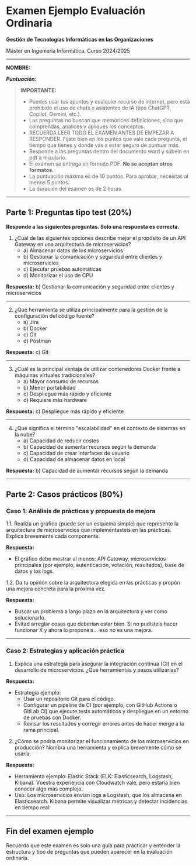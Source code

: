 # Examen Ejemplo Evaluación Ordinaria

**Gestión de Tecnologías Informáticas en las Organizaciones**

Máster en Ingeniería Informática. Curso 2024/2025

---

**NOMBRE:**

_**Puntuación**_:

> **IMPORTANTE:**
>
> - Puedes usar tus apuntes y cualquier recurso de internet, pero está prohibido el uso de chats o asistentes de IA (tipo ChatGPT, Copilot, Gemini, etc.).
> - Las preguntas no buscan que memorices definiciones, sino que comprendas, analices y apliques los conceptos.
> - RECUERDA LEER TODO EL EXAMEN ANTES DE EMPEZAR A RESPONDER. Fíjate bien en los puntos que vale cada pregunta, el tiempo que tienes y donde vas a estar seguro de puntuar más.
> - Responde a las preguntas dentro del documento word y súbelo en pdf a miaulario.
> - El examen se entrega en formato PDF. **No se aceptan otros formatos.**
> - La puntuación máxima es de 10 puntos. Para aprobar, necesitas al menos 5 puntos.
> - La duración del examen es de 2 horas.

---

## Parte 1: Preguntas tipo test (20%)

**Responde a las siguientes preguntas. Solo una respuesta es correcta.**

1. ¿Cuál de las siguientes opciones describe mejor el propósito de un API Gateway en una arquitectura de microservicios?
   - a) Almacenar datos de los microservicios
   - b) Gestionar la comunicación y seguridad entre clientes y microservicios
   - c) Ejecutar pruebas automáticas
   - d) Monitorizar el uso de CPU

**Respuesta:** b) Gestionar la comunicación y seguridad entre clientes y microservicios

---

2. ¿Qué herramienta se utiliza principalmente para la gestión de la configuración del código fuente?
   - a) Jira
   - b) Docker
   - c) Git
   - d) Postman

**Respuesta:** c) Git

---

3. ¿Cuál es la principal ventaja de utilizar contenedores Docker frente a máquinas virtuales tradicionales?
   - a) Mayor consumo de recursos
   - b) Menor portabilidad
   - c) Despliegue más rápido y eficiente
   - d) Requiere más hardware

**Respuesta:** c) Despliegue más rápido y eficiente

---

4. ¿Qué significa el término "escalabilidad" en el contexto de sistemas en la nube?
   - a) Capacidad de reducir costes
   - b) Capacidad de aumentar recursos según la demanda
   - c) Capacidad de crear interfaces de usuario
   - d) Capacidad de almacenar datos en local

**Respuesta:** b) Capacidad de aumentar recursos según la demanda

---

## Parte 2: Casos prácticos (80%)

### Caso 1: Análisis de prácticas y propuesta de mejora

1.1. Realiza un gráfico (puede ser un esquema simple) que represente la arquitectura de microservicios que implementasteis en las prácticas. Explica brevemente cada componente.

**Respuesta:**
- El gráfico debe mostrar al menos: API Gateway, microservicios principales (por ejemplo, autenticación, votación, resultados), base de datos y los logs.

1.2. Da tu opinión sobre la arquitectura elegida en las prácticas y propón una mejora concreta para la próxima vez.

**Respuesta:**
- Buscar un problema a largo plazo en la arquitectura y ver como solucionarlo.
- Evitad arreglar cosas que deberían estar bien. Si no pudisteis hacer funcionar X y ahora lo proponeis... eso no es una mejora.

---

### Caso 2: Estrategias y aplicación práctica

1. Explica una estrategia para asegurar la integración continua (CI) en el desarrollo de microservicios. ¿Qué herramientas y pasos utilizarías?

**Respuesta:**
- Estrategia ejemplo:
  - Usar un repositorio Git para el código.
  - Configurar un pipeline de CI (por ejemplo, con GitHub Actions o GitLab CI) que ejecute tests automáticos y despliegue en un entorno de pruebas con Docker.
  - Revisar los resultados y corregir errores antes de hacer merge a la rama principal.

2. ¿Cómo se podría monitorizar el funcionamiento de los microservicios en producción? Nombra una herramienta y explica brevemente cómo se usaría.

**Respuesta:**
- Herramienta ejemplo: Elastic Stack (ELK: Elasticsearch, Logstash, Kibana). Vuestra experiencia con Cloudwatch vale, pero estaría bien conocer algo más complejo.
- Uso: Los microservicios envían logs a Logstash, que los almacena en Elasticsearch. Kibana permite visualizar métricas y detectar incidencias en tiempo real.

---

## Fin del examen ejemplo

Recuerda que este examen es solo una guía para practicar y entender la estructura y tipo de preguntas que pueden aparecer en la evaluación ordinaria.

